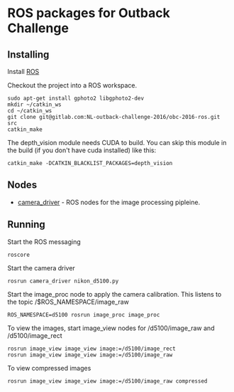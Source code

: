 # ROS packages for Outback Challenge

## Installing

Install [ROS](http://wiki.ros.org/jade/Installation/Ubuntu)

Checkout the project into a ROS workspace.

    sudo apt-get install gphoto2 libgphoto2-dev
    mkdir ~/catkin_ws
    cd ~/catkin_ws
    git clone git@gitlab.com:NL-outback-challenge-2016/obc-2016-ros.git src
    catkin_make


The depth_vision module needs CUDA to build.  You can skip this module in the build (if you don't have cuda installed) like this:

    catkin_make -DCATKIN_BLACKLIST_PACKAGES=depth_vision


## Nodes

* [camera_driver](camera_driver/README.md) - ROS nodes for the image processing pipleine.


## Running

Start the ROS messaging

    roscore

Start the camera driver

    rosrun camera_driver nikon_d5100.py

Start the image_proc node to apply the camera calibration.  This listens to the topic /$ROS_NAMESPACE/image_raw 

    ROS_NAMESPACE=d5100 rosrun image_proc image_proc

To view the images, start image_view nodes for /d5100/image_raw and /d5100/image_rect

    rosrun image_view image_view image:=/d5100/image_rect
    rosrun image_view image_view image:=/d5100/image_raw

To view compressed images

    rosrun image_view image_view image:=/d5100/image_raw compressed
